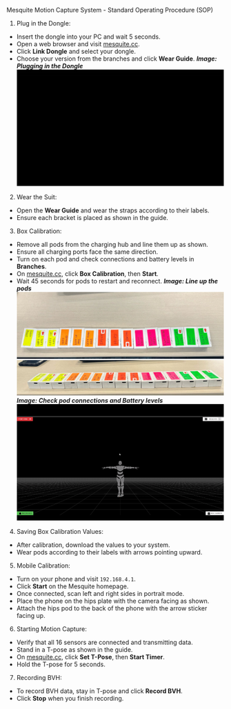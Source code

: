 
Mesquite Motion Capture System - Standard Operating Procedure (SOP)

1. Plug in the Dongle:

- Insert the dongle into your PC and wait 5 seconds.
- Open a web browser and visit [mesquite.cc](http://mesquite.cc).
- Click **Link Dongle** and select your dongle.
- Choose your version from the branches and click **Wear Guide**.
**_Image: Plugging in the Dongle_**
![Step 1 Guide](https://github.com/Mesquite-Mocap/about.mesquite.cc/blob/main/assets/images/step1gif.gif)


2. Wear the Suit:

- Open the **Wear Guide** and wear the straps according to their labels.
- Ensure each bracket is placed as shown in the guide.

3. Box Calibration:

- Remove all pods from the charging hub and line them up as shown.
- Ensure all charging ports face the same direction.
- Turn on each pod and check connections and battery levels in **Branches**.
- On [mesquite.cc](http://mesquite.cc), click **Box Calibration**, then **Start**.
- Wait 45 seconds for pods to restart and reconnect.
**_Image: Line up the pods_**
![Step 3 Guide](https://raw.githubusercontent.com/Mesquite-Mocap/about.mesquite.cc/main/assets/images/step3_1.jpg)
![Step 3 Guide](https://raw.githubusercontent.com/Mesquite-Mocap/about.mesquite.cc/main/assets/images/step3_2.jpg)
**_Image: Check pod connections and Battery levels_**
![Step 3 Guide](https://raw.githubusercontent.com/Mesquite-Mocap/about.mesquite.cc/main/assets/images/step3_3.gif)
4. Saving Box Calibration Values:

- After calibration, download the values to your system.
- Wear pods according to their labels with arrows pointing upward.

5. Mobile Calibration:

- Turn on your phone and visit `192.168.4.1`.
- Click **Start** on the Mesquite homepage.
- Once connected, scan left and right sides in portrait mode.
- Place the phone on the hips plate with the camera facing as shown.
- Attach the hips pod to the back of the phone with the arrow sticker facing up.

6. Starting Motion Capture:

- Verify that all 16 sensors are connected and transmitting data.
- Stand in a T-pose as shown in the guide.
- On [mesquite.cc](http://mesquite.cc), click **Set T-Pose**, then **Start Timer**.
- Hold the T-pose for 5 seconds.

7. Recording BVH:

- To record BVH data, stay in T-pose and click **Record BVH**.
- Click **Stop** when you finish recording.
